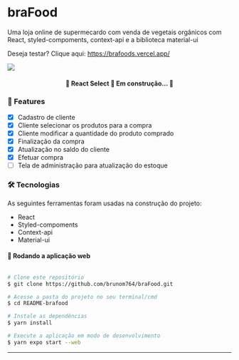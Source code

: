 # braFood
Uma loja online de supermecardo com venda de vegetais orgânicos com React, styled-compoments, context-api e  a biblioteca material-ui

Deseja testar? Clique aqui: https://brafoods.vercel.app/

<img src='https://portifolio-brunom764.vercel.app/static/media/brafood.5098de633a56a68effee.png' heigth:10rem width:50rem/>
<h4 align="center"> 
	🚧  React Select 🚀 Em construção...  🚧
</h4>

### 🏁 Features

- [x] Cadastro de cliente
- [x] Cliente selecionar os produtos para a compra
- [x] Cliente modificar a quantidade do produto comprado
- [x] Finalização da compra
- [x] Atualização no saldo do cliente
- [x] Efetuar compra
- [ ] Tela de administração para atualização do estoque

### 🛠 Tecnologias

As seguintes ferramentas foram usadas na construção do projeto:

- React
- Styled-compoments
- Context-api
- Material-ui

#### 🧭 Rodando a aplicação web

```bash

# Clone este repositório
$ git clone https://github.com/brunom764/braFood.git

# Acesse a pasta do projeto no seu terminal/cmd
$ cd README-brafood

# Instale as dependências
$ yarn install

# Execute a aplicação em modo de desenvolvimento
$ yarn expo start --web


```

---
